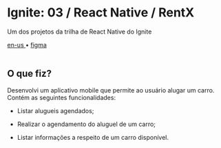 <div valing="top">
  <h1>Ignite: 03 / React Native / RentX</h1>
  <p>Um dos projetos da trilha de React Native do Ignite</p>
  <nav>
    <div id="repository-buttons"/>
    <a class="navigation-link disabled" href="https://github.com/L-Marcel/ignite-03-react-native-rentx/blob/main/README.en-US.md" target="__blank__">
      en-us
    </a>
    <span class="disabled">•</span>
    <a class="navigation-link" href="https://www.figma.com/file/4ojyGi2mGuQaGK0sUHMAqB/RentX-Ignite?node-id=22%3A201&t=oB3MXwO3lxGi0GMb-1" target="__blank__">
      figma
    </a>
  </nav>
</div>

<br/>

<div id="grid">
  <div id="grid-item">
    <h2>O que <span>fiz</span>?</h2>
    <p>Desenvolvi um aplicativo mobile que permite ao usuário <span>alugar um carro</span>. Contém as seguintes funcionalidades:</p>
    <ul>
      <li id="checked"><p>Listar alugueis agendados;</p></li>
      <li id="checked"><p>Realizar o agendamento do aluguel de um carro;</p></li>
      <li id="checked"><p>Listar informações a respeito de um carro disponível.</p></li>
    </ul>
  </div>
</div>
